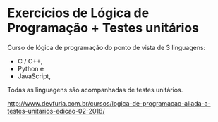 # Exercícios de Lógica de Programação + Testes unitários

Curso de lógica de programação do ponto de vista de 3 linguagens:

+ C / C++,
+ Python e
+ JavaScript,

Todas as linguagens são acompanhadas de testes unitários.


http://www.devfuria.com.br/cursos/logica-de-programacao-aliada-a-testes-unitarios-edicao-02-2018/
